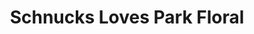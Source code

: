 ---
title: "Schnucks Loves Park Floral"
url: /loves-park/schnucks-loves-park-floral/
shop: Blumen
---